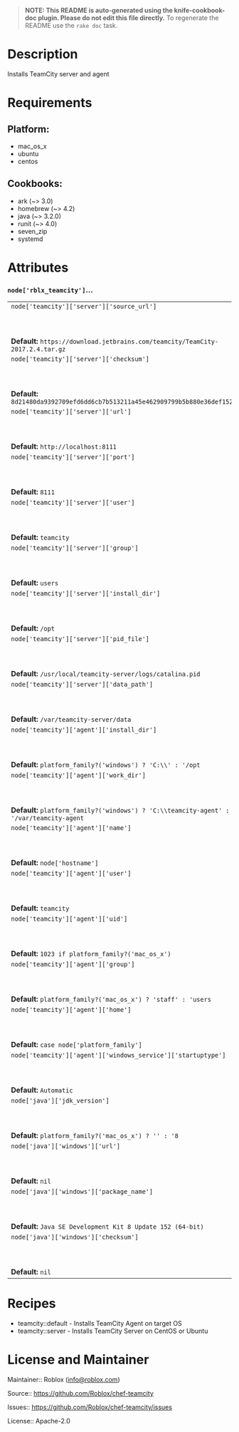 > **NOTE: This README is auto-generated using the knife-cookbook-doc plugin. Please do not edit this file directly.**
> To regenerate the README use the `rake doc` task.

# Description

Installs TeamCity server and agent

# Requirements

## Platform:

* mac_os_x
* ubuntu
* centos

## Cookbooks:

* ark (~> 3.0)
* homebrew (~> 4.2)
* java (~> 3.2.0)
* runit (~> 4.0)
* seven_zip
* systemd

# Attributes
### `node['rblx_teamcity']`...

<table>
  <tbody>
    <tr>
      <td>
        <code>node['teamcity']['server']['source_url']</code>
        <br><br>
        <div><br><br><strong>Default:</strong> <code>https://download.jetbrains.com/teamcity/TeamCity-2017.2.4.tar.gz</code></div>
      </td>
    </tr>
    <tr>
      <td>
        <code>node['teamcity']['server']['checksum']</code>
        <br><br>
        <div><br><br><strong>Default:</strong> <code>8d21480da9392709efd6dd6cb7b513211a45e462909799b5b880e36def1522fc</code></div>
      </td>
    </tr>
    <tr>
      <td>
        <code>node['teamcity']['server']['url']</code>
        <br><br>
        <div><br><br><strong>Default:</strong> <code>http://localhost:8111</code></div>
      </td>
    </tr>
    <tr>
      <td>
        <code>node['teamcity']['server']['port']</code>
        <br><br>
        <div><br><br><strong>Default:</strong> <code>8111</code></div>
      </td>
    </tr>
    <tr>
      <td>
        <code>node['teamcity']['server']['user']</code>
        <br><br>
        <div><br><br><strong>Default:</strong> <code>teamcity</code></div>
      </td>
    </tr>
    <tr>
      <td>
        <code>node['teamcity']['server']['group']</code>
        <br><br>
        <div><br><br><strong>Default:</strong> <code>users</code></div>
      </td>
    </tr>
    <tr>
      <td>
        <code>node['teamcity']['server']['install_dir']</code>
        <br><br>
        <div><br><br><strong>Default:</strong> <code>/opt</code></div>
      </td>
    </tr>
    <tr>
      <td>
        <code>node['teamcity']['server']['pid_file']</code>
        <br><br>
        <div><br><br><strong>Default:</strong> <code>/usr/local/teamcity-server/logs/catalina.pid</code></div>
      </td>
    </tr>
    <tr>
      <td>
        <code>node['teamcity']['server']['data_path']</code>
        <br><br>
        <div><br><br><strong>Default:</strong> <code>/var/teamcity-server/data</code></div>
      </td>
    </tr>
    <tr>
      <td>
        <code>node['teamcity']['agent']['install_dir']</code>
        <br><br>
        <div><br><br><strong>Default:</strong> <code>platform_family?('windows') ? 'C:\\' : '/opt</code></div>
      </td>
    </tr>
    <tr>
      <td>
        <code>node['teamcity']['agent']['work_dir']</code>
        <br><br>
        <div><br><br><strong>Default:</strong> <code>platform_family?('windows') ? 'C:\\teamcity-agent' : '/var/teamcity-agent</code></div>
      </td>
    </tr>
    <tr>
      <td>
        <code>node['teamcity']['agent']['name']</code>
        <br><br>
        <div><br><br><strong>Default:</strong> <code>node['hostname']</code></div>
      </td>
    </tr>
    <tr>
      <td>
        <code>node['teamcity']['agent']['user']</code>
        <br><br>
        <div><br><br><strong>Default:</strong> <code>teamcity</code></div>
      </td>
    </tr>
    <tr>
      <td>
        <code>node['teamcity']['agent']['uid']</code>
        <br><br>
        <div><br><br><strong>Default:</strong> <code>1023 if platform_family?('mac_os_x')</code></div>
      </td>
    </tr>
    <tr>
      <td>
        <code>node['teamcity']['agent']['group']</code>
        <br><br>
        <div><br><br><strong>Default:</strong> <code>platform_family?('mac_os_x') ? 'staff' : 'users</code></div>
      </td>
    </tr>
    <tr>
      <td>
        <code>node['teamcity']['agent']['home']</code>
        <br><br>
        <div><br><br><strong>Default:</strong> <code>case node['platform_family']</code></div>
      </td>
    </tr>
    <tr>
      <td>
        <code>node['teamcity']['agent']['windows_service']['startuptype']</code>
        <br><br>
        <div><br><br><strong>Default:</strong> <code>Automatic</code></div>
      </td>
    </tr>
    <tr>
      <td>
        <code>node['java']['jdk_version']</code>
        <br><br>
        <div><br><br><strong>Default:</strong> <code>platform_family?('mac_os_x') ? '' : '8</code></div>
      </td>
    </tr>
    <tr>
      <td>
        <code>node['java']['windows']['url']</code>
        <br><br>
        <div><br><br><strong>Default:</strong> <code>nil</code></div>
      </td>
    </tr>
    <tr>
      <td>
        <code>node['java']['windows']['package_name']</code>
        <br><br>
        <div><br><br><strong>Default:</strong> <code>Java SE Development Kit 8 Update 152 (64-bit)</code></div>
      </td>
    </tr>
    <tr>
      <td>
        <code>node['java']['windows']['checksum']</code>
        <br><br>
        <div><br><br><strong>Default:</strong> <code>nil</code></div>
      </td>
    </tr>
  </tbody>
</table>

# Recipes

* teamcity::default - Installs TeamCity Agent on target OS
* teamcity::server - Installs TeamCity Server on CentOS or Ubuntu

# License and Maintainer

Maintainer:: Roblox (<info@roblox.com>)

Source:: https://github.com/Roblox/chef-teamcity

Issues:: https://github.com/Roblox/chef-teamcity/issues

License:: Apache-2.0
